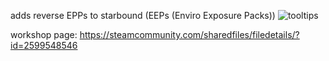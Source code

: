 adds reverse EPPs to starbound (EEPs (Enviro Exposure Packs))
![tooltips](https://github.com/user-attachments/assets/aae57a8d-f628-4265-a75e-5f0466f06c8c)

workshop page: https://steamcommunity.com/sharedfiles/filedetails/?id=2599548546
